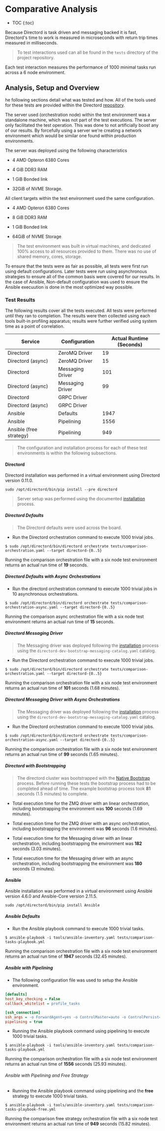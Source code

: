 # Comparative Analysis

* TOC
{:toc}

Because Directord is task driven and messaging backed it is fast, Directord's
time to work is measured in microseconds with return trip times measured in
milliseconds.

> To test interactions used can all be found in the `tests` directory of the
  project repository.

Each test interaction measures the performance of 1000 minimal tasks run
across a 6 node environment.

## Analysis, Setup and Overview

he following sections detail what was tested and how. All of the tools used for
these tests are provided within the Directord
[repository](https://github.com/oshied/directord).

The server used (orchestration node) within the test environment was a
standalone machine, which was not part of the test executions. The server only
facilitated the test operation. This was done to not artificially boost any of
our results. By forcefully using a server we're creating a network environment
which would be similar one found within production environments.

The server was deployed using the following characteristics

* 4 AMD Opteron 6380 Cores

* 4 GiB DDR3 RAM

* 1 GiB Bonded link

* 32GiB of NVME Storage.

All client targets within the test environment used the same configuration.

* 4 AMD Opteron 6380 Cores

* 8 GiB DDR3 RAM

* 1 GiB Bonded link

* 64GiB of NVME Storage

> The test environment was built in virtual machines, and dedicated 100%
  access to all resources provided to them. There was no use of shared
  memory, cores, storage.

To ensure that the tests were as fair as possible, all tests were first run
using default configurations. Later tests were run using asynchronous
strategies to ensure all of the common basis were covered for our results. In
the case of Ansible, Non-default configuration was used to ensure the Ansible
execuution is done in the most optimized way possible.

### Test Results

The following results cover all the tests executed. All tests were performed
until they ran to completion. The results were then collected using each tools
built-in profiling apparatus; results were further verified using system time
as a point of correlation.

| Service                 | Configuration    | Actual Runtime (Seconds) |
| ----------------------- | ---------------- | ------------------------ |
| Directord               | ZeroMQ Driver       | 19                       |
| Directord (async)       | ZeroMQ Driver       | 15                       |
| Directord               | Messaging Driver | 101                      |
| Directord (async)       | Messaging Driver | 99                       |
| Directord               | GRPC Driver      |                          |
| Directord (async)       | GRPC Driver      |                          |
| Ansible                 | Defaults         | 1947                     |
| Ansible                 | Pipelining       | 1556                     |
| Ansible (free strategy) | Pipelining       | 949                      |

> The configuration and installation process for each of these test
  environments is within the following subsections.

#### Directord

Directord installation was performed in a virtual environment using Directord
version 0.11.0.

``` shell
sudo /opt/directord/bin/pip install --pre directord
```

> Server setup was performed using the documented
  [installation](installation.md#installation) process.

##### Directord Defaults

> The Directord defaults were used across the board.

* Run the Directord orchestration command to execute 1000 trivial jobs.

``` shell
$ sudo /opt/directord/bin/directord orchestrate tests/comparison-orchestration.yaml --target directord-{0..5}
```

Running the comparison orchestration file with a six node test environment
returns an actual run time of **19** seconds.

##### Directord Defaults with Async Orchestrations

* Run the directord orchestration command to execute 1000 trivial jobs in 10
  asynchronous orchestrations.

``` shell
$ sudo /opt/directord/bin/directord orchestrate tests/comparison-orchestration-async.yaml --target directord-{0..5}
```

Running the comparison async orchestration file with a six node test
environment returns an actual run time of **15** seconds.

##### Directord Messaging Driver

> The Messaging driver was deployed following the
  [installation](installation.md#installation) process using the
  `directord-dev-bootstrap-messaging-catalog.yaml` catalog.

* Run the Directord orchestration command to execute 1000 trivial jobs.

``` shell
$ sudo /opt/directord/bin/directord orchestrate tests/comparison-orchestration.yaml --target directord-{0..5}
```

Running the comparison orchestration file with a six node test environment
returns an actual run time of **101** seconds (1.68 minutes).

##### Directord Messaging Driver with Async Orchestrations

> The Messaging driver was deployed following the
  [installation](installation.md#installation) process using the
  `directord-dev-bootstrap-messaging-catalog.yaml` catalog.

* Run the Directord orchestration command to execute 1000 trivial jobs.

``` shell
$ sudo /opt/directord/bin/directord orchestrate tests/comparison-orchestration-async.yaml --target directord-{0..5}
```

Running the comparison orchestration file with a six node test environment
returns an actual run time of **99** seconds (1.65 minutes).

##### Directord with Bootstrapping

> The directord cluster was bootstrapped with the
  [Native Bootstrap](installation.md#bootstrap-natively) process. Before
  running these tests the bootstrap process had to be completed ahead of
  time. The example bootstrap process took **81** seconds (1.5 minutes)
  to complete.

* Total execution time for the ZMQ driver with an linear orchestration,
  including bootstrapping the environment was **100** seconds
  (1.69 minutes).

* Total execution time for the ZMQ driver with an async orchestration,
  including bootstrapping the environment was **96** seconds (1.6 minutes).

* Total execution time for the Messaging driver with an linear orchestration,
  including bootstrapping the environment was **182** seconds (3.03 minutes).

* Total execution time for the Messaging driver with an async orchestration,
  including bootstrapping the environment was **180** seconds (3 minutes).

#### Ansible

Ansible installation was performed in a virtual environment using Ansible
version 4.6.0 and Ansible-Core version 2.11.5.

``` shell
sudo /opt/directord/bin/pip install Ansible
```

##### Ansible Defaults

* Run the Ansible playbook command to execute 1000 trivial tasks.

``` shell
$ ansible-playbook -i tools/ansible-inventory.yaml tests/comparison-tasks-playbook.yml
```

Running the comparison orchestration file with a six node test environment
returns an actual run time of **1947** seconds (32.45 minutes).

##### Ansible with Pipelining

* The following configuration file was used to setup the Ansible environment.

``` ini
[defaults]
host_key_checking = False
callback_whitelist = profile_tasks

[ssh_connection]
ssh_args = -o ForwardAgent=yes -o ControlMaster=auto -o ControlPersist=60s
pipelining = true
```

* Running the Ansible playbook command using pipelining to execute 1000 trivial
  tasks.

``` shell
$ ansible-playbook -i tools/ansible-inventory.yaml tests/comparison-tasks-playbook.yml
```

Running the comparison orchestration file with a six node test environment
returns an actual run time of **1556** seconds (25.93 minutes).

###### Ansible with Pipelining and Free Strategy

* Running the Ansible playbook command using pipelining and the **free**
  strategy to execute 1000 trivial tasks.

``` shell
$ ansible-playbook -i tools/ansible-inventory.yaml tests/comparison-tasks-playbook-free.yml
```

Running the comparison free strategy orchestration file with a six node test
environment returns an actual run time of **949** seconds (15.82 minutes).
